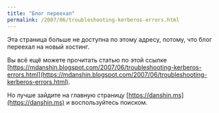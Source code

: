```yaml
---
title: "Блог переехал"
permalink: /2007/06/troubleshooting-kerberos-errors.html
---
```

Эта страница больше не доступна по этому адресу, потому, что блог переехал на новый хостинг.

Вы всё ещё можете прочитать статью по этой ссылке [https://mdanshin.blogspot.com/2007/06/troubleshooting-kerberos-errors.html](https://mdanshin.blogspot.com/2007/06/troubleshooting-kerberos-errors.html).

Но лучше зайдите на главную страницу [https://danshin.ms](https://danshin.ms) и воспользуйтесь поиском.